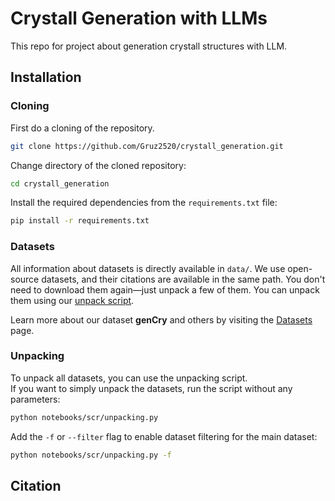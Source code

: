 # Crystall Generation with LLMs
This repo for project about generation crystall structures with LLM.

## Installation

### Cloning
First do a cloning of the repository.
```bash
git clone https://github.com/Gruz2520/crystall_generation.git
```
Change directory of the cloned repository:
```bash
cd crystall_generation
```
Install the required dependencies from the `requirements.txt` file:
```bash
pip install -r requirements.txt
```
### Datasets
All information about datasets is directly available in `data/`. We use open-source datasets, and their citations are available in the same path. You don't need to download them again—just unpack a few of them. You can unpack them using our [unpack script](#unpacking).

Learn more about our dataset **genCry** and others by visiting the [Datasets](data/) page.


### Unpacking
To unpack all datasets, you can use the unpacking script.  
If you want to simply unpack the datasets, run the script without any parameters:
```bash
python notebooks/scr/unpacking.py
```
Add the `-f` or `--filter` flag to enable dataset filtering for the main dataset:
```bash
python notebooks/scr/unpacking.py -f
```

## Citation
